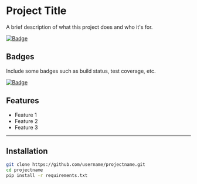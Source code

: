 # Project Title

A brief description of what this project does and who it's for.

[![Badge](http://logo_link)](http://destination_link1)


## Badges

Include some badges such as build status, test coverage, etc.

[![Badge](http://badge_link)](http://destination_link2)


## Features

- Feature 1  
- Feature 2  
- Feature 3

---

## Installation

```bash
git clone https://github.com/username/projectname.git
cd projectname
pip install -r requirements.txt

